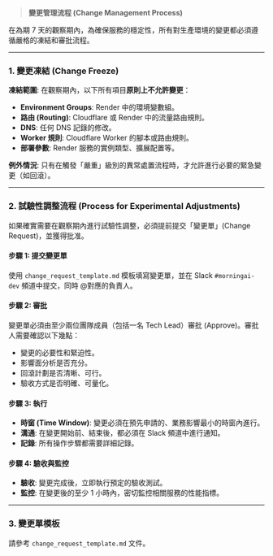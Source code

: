 > **變更管理流程 (Change Management Process)**

在為期 7 天的觀察期內，為確保服務的穩定性，所有對生產環境的變更都必須遵循嚴格的凍結和審批流程。

---

### **1. 變更凍結 (Change Freeze)**

**凍結範圍**: 在觀察期內，以下所有項目**原則上不允許變更**：

*   **Environment Groups**: Render 中的環境變數組。
*   **路由 (Routing)**: Cloudflare 或 Render 中的流量路由規則。
*   **DNS**: 任何 DNS 記錄的修改。
*   **Worker 規則**: Cloudflare Worker 的腳本或路由規則。
*   **部署參數**: Render 服務的實例類型、擴展配置等。

**例外情況**: 只有在觸發「嚴重」級別的異常處置流程時，才允許進行必要的緊急變更（如回滾）。

---

### **2. 試驗性調整流程 (Process for Experimental Adjustments)**

如果確實需要在觀察期內進行試驗性調整，必須提前提交「變更單」(Change Request)，並獲得批准。

#### **步驟 1: 提交變更單**

使用 `change_request_template.md` 模板填寫變更單，並在 Slack `#morningai-dev` 頻道中提交，同時 @對應的負責人。

#### **步驟 2: 審批**

變更單必須由至少兩位團隊成員（包括一名 Tech Lead）審批 (Approve)。審批人需要確認以下幾點：

*   變更的必要性和緊迫性。
*   影響面分析是否充分。
*   回滾計劃是否清晰、可行。
*   驗收方式是否明確、可量化。

#### **步驟 3: 執行**

*   **時窗 (Time Window)**: 變更必須在預先申請的、業務影響最小的時窗內進行。
*   **溝通**: 在變更開始前、結束後，都必須在 Slack 頻道中進行通知。
*   **記錄**: 所有操作步驟都需要詳細記錄。

#### **步驟 4: 驗收與監控**

*   **驗收**: 變更完成後，立即執行預定的驗收測試。
*   **監控**: 在變更後的至少 1 小時內，密切監控相關服務的性能指標。

---

### **3. 變更單模板**

請參考 `change_request_template.md` 文件。


